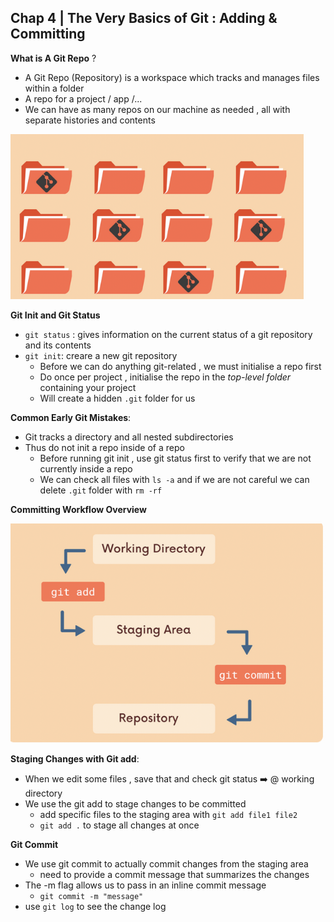 ## Chap 4 | The Very Basics of Git : Adding & Committing 



**What is A Git Repo** ? 

- A Git Repo (Repository) is a workspace which tracks and manages files within a folder 
- A repo for a project / app /...
- We can have as many repos on our machine as needed , all with separate histories and contents 

<img src="../Assets/git-repo.png" style="zoom: 80%;" />

**Git Init and Git Status**

- `git status` : gives information on the current status of a git repository and its contents 
- `git init`: creare a new git repository
  - Before we can do anything git-related , we must initialise a repo first
  - Do once per project , initialise the repo in the *top-level folder* containing your project 
  - Will create a hidden `.git` folder for us 

**Common Early Git Mistakes**:

- Git tracks a directory and all nested subdirectories
- Thus do not init a repo inside of a repo 
  - Before running git init , use git status first to verify that we are not currently inside a repo 
  - We can check all files with `ls -a` and if we are not careful we can delete `.git` folder with `rm -rf`

**Committing Workflow Overview**

![](../Assets/committing-workflow.png)

**Staging Changes with Git add**:

- When we edit some files , save that and check git status ➡️ @ working directory 
- We use the git add to stage changes to be committed
  - add specific files to the staging area with `git add file1 file2`
  - `git add .` to stage all changes at once 

**Git Commit**

- We use git commit to actually commit changes from the staging area 
  - need to provide a commit message that summarizes the changes 
- The -m flag allows us to pass in an inline commit message 
  - `git commit -m "message"`
- use `git log` to see the change log 



